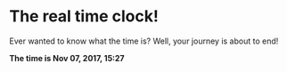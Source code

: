 # The real time clock!

Ever wanted to know what the time is? Well, your journey is about to end!

**The time is Nov 07, 2017, 15:27**